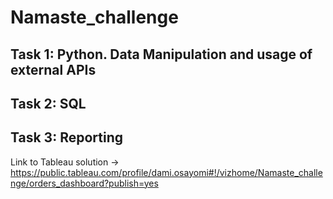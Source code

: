 # Namaste_challenge

## Task 1: Python. Data Manipulation and usage of external APIs






## Task 2: SQL





## Task 3: Reporting

Link to Tableau solution -> https://public.tableau.com/profile/dami.osayomi#!/vizhome/Namaste_challenge/orders_dashboard?publish=yes

